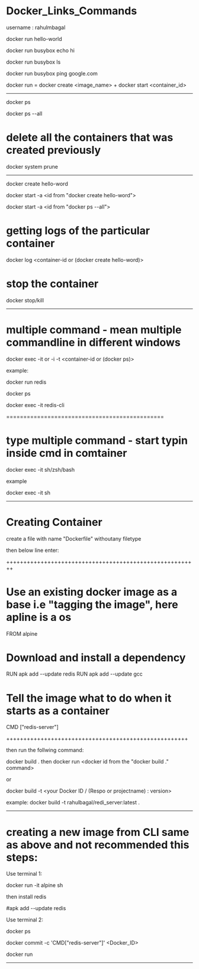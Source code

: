 # Docker_Links_Commands
username : rahulmbagal

docker run hello-world

docker run busybox echo hi

docker run busybox ls

docker run busybox ping google.com

docker run = docker create <image_name> + docker start <container_id>

------------------------------------------------------------------------------------------------
docker ps

docker ps --all

# delete all the containers that was created previously 
docker system prune

-------------------------------------------------------------------------------------------------
docker create hello-word

docker start -a <id from "docker create hello-word">

docker start -a <id from "docker ps --all">

# getting logs of the particular container

docker log <container-id or (docker create hello-word)>

# stop the container 

docker stop/kill <container-id>

----------------------------------------------------------------------------------------------------------

# multiple command - mean multiple commandline in different windows

docker exec  -it or -i -t  <container-id or (docker ps)> <command>

example:

docker run redis

docker ps

docker exec  -it  <container-id> redis-cli
 
==============================================
# type multiple command  - start typin inside cmd in comtainer

docker exec  -it  <container-id> sh/zsh/bash

example

docker exec -it <container-id>  sh

----------------------------------------------------------------------------------------------------------

# Creating Container 

create a file with name "Dockerfile" withoutany filetype

then below line enter:

++++++++++++++++++++++++++++++++++++++++++++++++++++++++

# Use an existing docker image as a base i.e "tagging the image", here apline is a os

FROM alpine

# Download and install a dependency
RUN apk add --update redis
RUN apk add --update gcc

# Tell the image what to do when it starts as a container
CMD ["redis-server"]

+++++++++++++++++++++++++++++++++++++++++++++++++++++

then run the follwing command:

docker build .
then 
docker run <docker id from the "docker build ." command>

or

docker build -t <your Docker ID / (Respo or projectname) : version>

example: docker build -t rahulbagal/redi_server:latest . 

----------------------------------------------------------------------------------------------------------

# creating a new image from CLI same as above and not recommended this steps:

Use terminal 1:

docker run -it alpine sh

then install redis

#apk add --update redis

Use terminal 2:

docker ps

docker commit -c 'CMD["redis-server"]' <Docker_ID>

docker run <use the id from the above command >










----------------------------------------------------------------------------------------------------------

